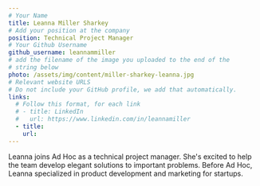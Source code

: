```yaml
---
# Your Name
title: Leanna Miller Sharkey
# Add your position at the company
position: Technical Project Manager
# Your Github Username
github_username: leannammiller
# add the filename of the image you uploaded to the end of the
# string below
photo: /assets/img/content/miller-sharkey-leanna.jpg
# Relevant website URLS
# Do not include your GitHub profile, we add that automatically.
links:
  # Follow this format, for each link
  # - title: LinkedIn
  #   url: https://www.linkedin.com/in/leannamiller
  - title:
    url:
---
```


Leanna joins Ad Hoc as a technical project manager. She's excited to help the team develop elegant solutions to important problems. Before Ad Hoc, Leanna specialized in product development and marketing for startups. 
